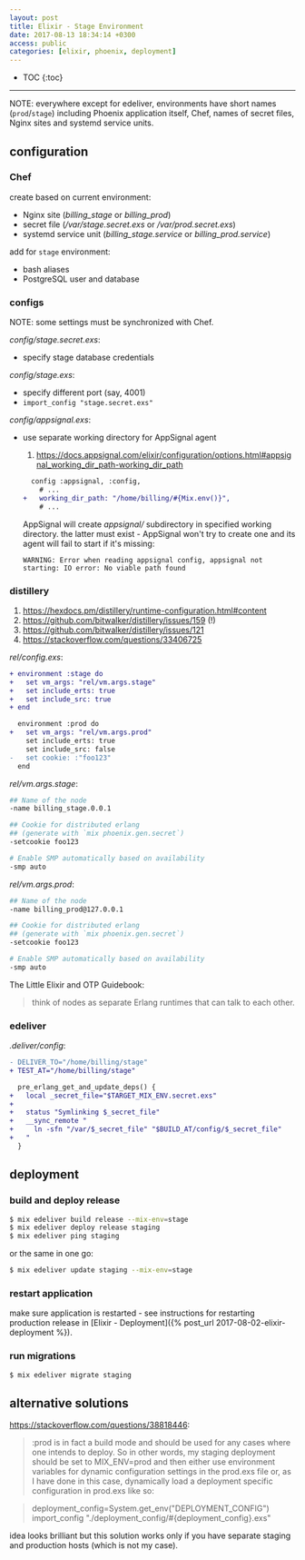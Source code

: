 ```yaml
---
layout: post
title: Elixir - Stage Environment
date: 2017-08-13 18:34:14 +0300
access: public
categories: [elixir, phoenix, deployment]
---
```


<!-- more -->

* TOC
{:toc}
<hr>

NOTE: everywhere except for edeliver, environments have short names
      (`prod`/`stage`) including Phoenix application itself, Chef,
      names of secret files, Nginx sites and systemd service units.

## configuration

### Chef

create based on current environment:

- Nginx site (_billing_stage_ or _billing_prod_)
- secret file (_/var/stage.secret.exs_ or _/var/prod.secret.exs_)
- systemd service unit (_billing_stage.service_ or _billing_prod.service_)

add for `stage` environment:

- bash aliases
- PostgreSQL user and database

### configs

NOTE: some settings must be synchronized with Chef.

_config/stage.secret.exs_:

- specify stage database credentials

_config/stage.exs_:

- specify different port (say, 4001)
- `import_config "stage.secret.exs"`

_config/appsignal.exs_:

- use separate working directory for AppSignal agent

  1. <https://docs.appsignal.com/elixir/configuration/options.html#appsignal_working_dir_path-working_dir_path>

  ```diff
    config :appsignal, :config,
      # ...
  +   working_dir_path: "/home/billing/#{Mix.env()}",
      # ...
  ```

  AppSignal will create _appsignal/_ subdirectory in specified working
  directory. the latter must exist - AppSignal won't try to create one
  and its agent will fail to start if it's missing:

  ```
  WARNING: Error when reading appsignal config, appsignal not starting: IO error: No viable path found
  ```

### distillery

1. <https://hexdocs.pm/distillery/runtime-configuration.html#content>
2. <https://github.com/bitwalker/distillery/issues/159> (!)
3. <https://github.com/bitwalker/distillery/issues/121>
4. <https://stackoverflow.com/questions/33406725>

_rel/config.exs_:

```diff
+ environment :stage do
+   set vm_args: "rel/vm.args.stage"
+   set include_erts: true
+   set include_src: true
+ end

  environment :prod do
+   set vm_args: "rel/vm.args.prod"
    set include_erts: true
    set include_src: false
-   set cookie: :"foo123"
  end
```

_rel/vm.args.stage_:

```sh
## Name of the node
-name billing_stage.0.0.1

## Cookie for distributed erlang
## (generate with `mix phoenix.gen.secret`)
-setcookie foo123

# Enable SMP automatically based on availability
-smp auto
```

_rel/vm.args.prod_:

```sh
## Name of the node
-name billing_prod@127.0.0.1

## Cookie for distributed erlang
## (generate with `mix phoenix.gen.secret`)
-setcookie foo123

# Enable SMP automatically based on availability
-smp auto
```

The Little Elixir and OTP Guidebook:

> think of nodes as separate Erlang runtimes that can talk to each other.

### edeliver

_.deliver/config_:

```diff
- DELIVER_TO="/home/billing/stage"
+ TEST_AT="/home/billing/stage"

  pre_erlang_get_and_update_deps() {
+   local _secret_file="$TARGET_MIX_ENV.secret.exs"
+
+   status "Symlinking $_secret_file"
+   __sync_remote "
+     ln -sfn "/var/$_secret_file" "$BUILD_AT/config/$_secret_file"
+   "
  }
```

## deployment

### build and deploy release

```sh
$ mix edeliver build release --mix-env=stage
$ mix edeliver deploy release staging
$ mix edeliver ping staging
```

or the same in one go:

```sh
$ mix edeliver update staging --mix-env=stage
```

### restart application

make sure application is restarted - see instructions for restarting production
release in [Elixir - Deployment]({% post_url 2017-08-02-elixir-deployment %}).

### run migrations

```sh
$ mix edeliver migrate staging
```

## alternative solutions

<https://stackoverflow.com/questions/38818446>:

> :prod is in fact a build mode and should be used for any cases where one intends
> to deploy. So in other words, my staging deployment should be set to MIX_ENV=prod
> and then either use environment variables for dynamic configuration settings in
> the prod.exs file or, as I have done in this case, dynamically load a deployment
> specific configuration in prod.exs like so:

> deployment_config=System.get_env("DEPLOYMENT_CONFIG")
> import_config "./deployment_config/#{deployment_config}.exs"

idea looks brilliant but this solution works only if you have separate
staging and production hosts (which is not my case).

